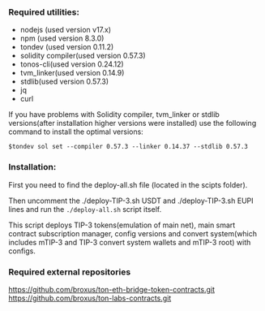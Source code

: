 ### Required utilities:

- nodejs (used version v17.x)
- npm (used version 8.3.0)
- tondev (used version 0.11.2)
- solidity compiler(used version 0.57.3)
- tonos-cli(used version 0.24.12)
- tvm_linker(used version 0.14.9)
- stdlib(used version 0.57.3)
- jq
- curl

If you have problems with Solidity compiler, tvm_linker or stdlib versions(after installation higher versions were installed) use the following command to install the optimal versions:

`$tondev sol set --compiler 0.57.3 --linker 0.14.37 --stdlib 0.57.3`

### Installation:

First you need to find the deploy-all.sh file (located in the scipts folder).

Then uncomment the ./deploy-TIP-3.sh USDT and ./deploy-TIP-3.sh EUPI lines and run the `./deploy-all.sh` script itself.

This script deploys TIP-3 tokens(emulation of main net), main smart contract subscription manager, config versions and convert system(which includes mTIP-3 and TIP-3 convert system wallets and mTIP-3 root) with configs.

### Required external repositories 

https://github.com/broxus/ton-eth-bridge-token-contracts.git
https://github.com/broxus/ton-labs-contracts.git
